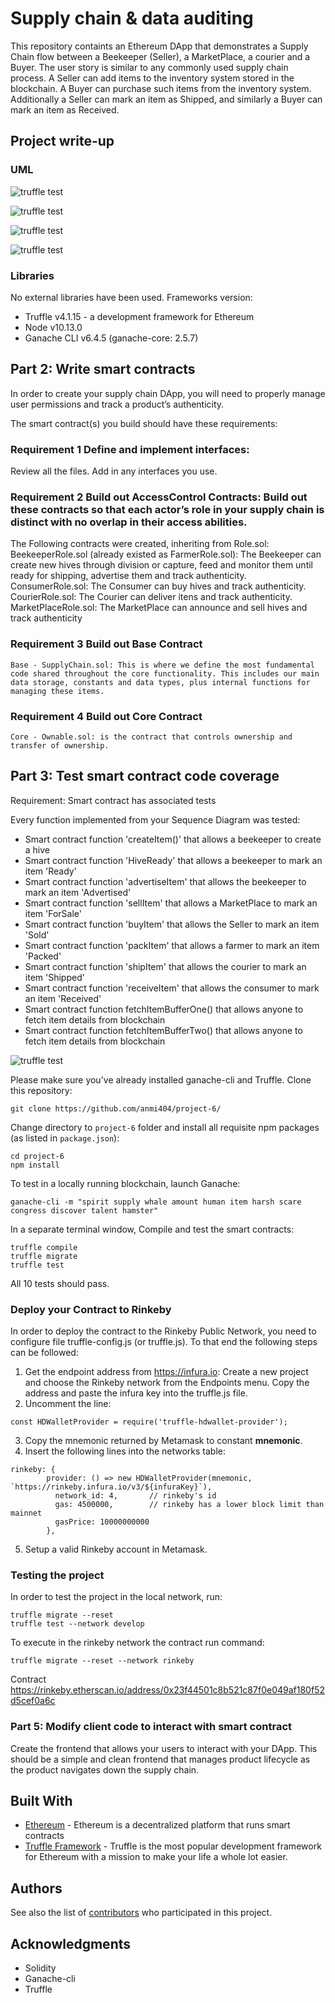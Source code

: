 # Supply chain & data auditing

This repository containts an Ethereum DApp that demonstrates a Supply Chain flow between a Beekeeper (Seller), a MarketPlace, a courier and a Buyer. The user story is similar to any commonly used supply chain process. A Seller can add items to the inventory system stored in the blockchain. A Buyer can purchase such items from the inventory system. Additionally a Seller can mark an item as Shipped, and similarly a Buyer can mark an item as Received.

## Project write-up 
### UML
![truffle test](UML/Activity_v3.png)

![truffle test](UML/Sequence_v3.png)

![truffle test](UML/State_v3.png)

![truffle test](UML/Class_v3.png)

### Libraries
No external libraries have been used. Frameworks version:
- Truffle v4.1.15 - a development framework for Ethereum
- Node v10.13.0
- Ganache CLI v6.4.5 (ganache-core: 2.5.7)

## Part 2: Write smart contracts
In order to create your supply chain DApp, you will need to properly manage user permissions and track a product’s authenticity.

The smart contract(s) you build should have these requirements:

###  Requirement 1 	Define and implement interfaces: 
Review all the files. Add in any interfaces you use. 

### Requirement 2 	Build out AccessControl Contracts: Build out these contracts so that each actor’s role in your supply chain is distinct with no overlap in their access abilities. 
The Following contracts were created, inheriting from Role.sol:  
    BeekeeperRole.sol (already existed as FarmerRole.sol): The Beekeeper can create new hives through division or capture, feed and monitor them until ready for shipping, advertise them and track authenticity.
    ConsumerRole.sol: The Consumer can buy hives and track authenticity.
    CourierRole.sol: The Courier can deliver itens and track authenticity.
    MarketPlaceRole.sol: The MarketPlace can announce and sell hives and track authenticity
   
### Requirement 3 	Build out Base Contract
    Base - SupplyChain.sol: This is where we define the most fundamental code shared throughout the core functionality. This includes our main data storage, constants and data types, plus internal functions for managing these items.

### Requirement 4 	Build out Core Contract
    Core - Ownable.sol: is the contract that controls ownership and transfer of ownership.

## Part 3: Test smart contract code coverage
Requirement: Smart contract has associated tests

Every function  implemented from your Sequence Diagram was tested:
*  Smart contract function 'createItem()' that allows a beekeeper to create a hive
*  Smart contract function 'HiveReady' that allows a beekeeper to mark an item 'Ready'
*  Smart contract function 'advertiseItem' that allows the beekeeper to mark an item 'Advertised'
*  Smart contract function 'sellItem' that allows a MarketPlace to mark an item 'ForSale'
*  Smart contract function 'buyItem' that allows the Seller to mark an item 'Sold'
*  Smart contract function 'packItem' that allows a farmer to mark an item 'Packed'
*  Smart contract function 'shipItem' that allows the courier to mark an item 'Shipped'
*  Smart contract function 'receiveItem' that allows the consumer to mark an item 'Received'
*  Smart contract function fetchItemBufferOne() that allows anyone to fetch item details from blockchain
*  Smart contract function fetchItemBufferTwo() that allows anyone to fetch item details from blockchain

![truffle test](UML/Sequence_v3.png)

Please make sure you've already installed ganache-cli and Truffle. 
Clone this repository:
```
git clone https://github.com/anmi404/project-6/
```
Change directory to ```project-6``` folder and install all requisite npm packages (as listed in ```package.json```):

```
cd project-6
npm install
```
To test in a locally running blockchain, launch Ganache:
```
ganache-cli -m "spirit supply whale amount human item harsh scare congress discover talent hamster"
```

In a separate terminal window, Compile and test the smart contracts:

```
truffle compile
truffle migrate
truffle test
````
All 10 tests should pass.

### Deploy your Contract to Rinkeby

In order to deploy the contract to the Rinkeby Public Network, you need to configure file truffle-config.js (or truffle.js). 
To that end the following steps can be followed:
1. Get the endpoint address from https://infura.io: Create a new project and choose the Rinkeby network from the Endpoints menu. Copy the address and paste the infura key into the truffle.js file. 
2. Uncomment the line: 
```
const HDWalletProvider = require('truffle-hdwallet-provider'); 
```
3. Copy the mnemonic returned by Metamask to constant __mnemonic__. 
4. Insert the following lines into the networks table:
```
rinkeby: {
        provider: () => new HDWalletProvider(mnemonic, `https://rinkeby.infura.io/v3/${infuraKey}`),
          network_id: 4,       // rinkeby's id
          gas: 4500000,        // rinkeby has a lower block limit than mainnet
          gasPrice: 10000000000
        },
```
5. Setup a valid Rinkeby account in Metamask.

### Testing the project
In order to test the project in the local network, run:
```
truffle migrate --reset
truffle test --network develop
```
To execute in the rinkeby network the contract run command:
```
truffle migrate --reset --network rinkeby
```
Contract 
https://rinkeby.etherscan.io/address/0x23f44501c8b521c87f0e049af180f52d5cef0a6c

### Part 5: Modify client code to interact with smart contract
Create the frontend that allows your users to interact with your DApp. This should be a simple and clean frontend that manages product lifecycle as the product navigates down the supply chain.

## Built With
* [Ethereum](https://www.ethereum.org/) - Ethereum is a decentralized platform that runs smart contracts
* [Truffle Framework](http://truffleframework.com/) - Truffle is the most popular development framework for Ethereum with a mission to make your life a whole lot easier.

## Authors

See also the list of [contributors](https://github.com/anmi404/project-6/contributors.md) who participated in this project.

## Acknowledgments

* Solidity
* Ganache-cli
* Truffle

